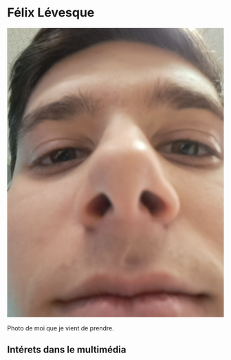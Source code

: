 # Félix Lévesque

![photo](20240126_155701.jpg)

Photo de moi que je vient de prendre.


## **Intérets dans le multimédia**
